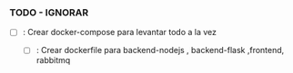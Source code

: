 

### TODO - IGNORAR

-[ ] : Crear docker-compose para levantar todo a la vez 
  -[ ] : Crear dockerfile para backend-nodejs , backend-flask ,frontend, rabbitmq

